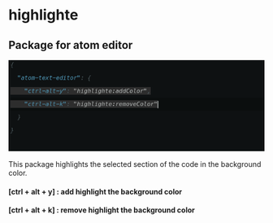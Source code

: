 # highlighte

## Package for atom editor

<p align="center">
	<img src="https://github.com/silverreve23/hightlighte/blob/master/img/screen.png">
</p>

This package highlights the selected section of the code in the background color.

#### [ctrl + alt + y] : add highlight the background color
#### [ctrl + alt + k] : remove highlight the background color
